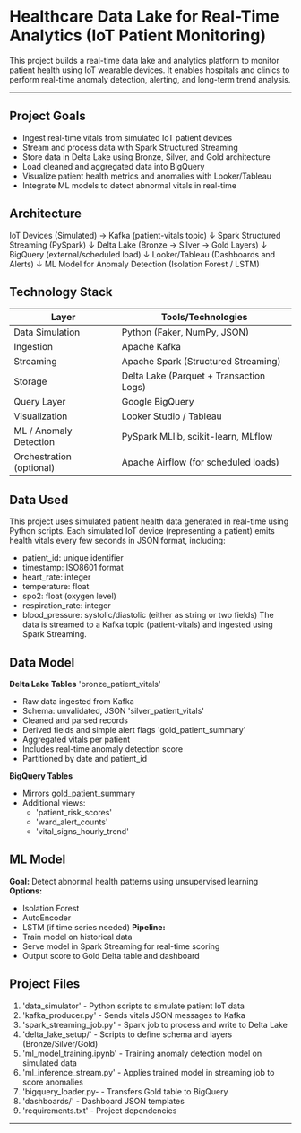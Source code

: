 # Healthcare Data Lake for Real-Time Analytics (IoT Patient Monitoring)

This project builds a real-time data lake and analytics platform to monitor patient health using IoT wearable devices. It enables hospitals and clinics to perform real-time anomaly detection, alerting, and long-term trend analysis.

---

## Project Goals

- Ingest real-time vitals from simulated IoT patient devices
- Stream and process data with Spark Structured Streaming
- Store data in Delta Lake using Bronze, Silver, and Gold architecture
- Load cleaned and aggregated data into BigQuery
- Visualize patient health metrics and anomalies with Looker/Tableau
- Integrate ML models to detect abnormal vitals in real-time

## Architecture

IoT Devices (Simulated) → Kafka (patient-vitals topic)
                             ↓
               Spark Structured Streaming (PySpark)
                             ↓
          Delta Lake (Bronze → Silver → Gold Layers)
                             ↓
              BigQuery (external/scheduled load)
                             ↓
           Looker/Tableau (Dashboards and Alerts)
                             ↓
   ML Model for Anomaly Detection (Isolation Forest / LSTM)

## Technology Stack

| Layer	| Tools/Technologies |
|-------|--------------------|
| Data Simulation	| Python (Faker, NumPy, JSON)
| Ingestion	| Apache Kafka
| Streaming	| Apache Spark (Structured Streaming)
| Storage	| Delta Lake (Parquet + Transaction Logs)
| Query Layer	| Google BigQuery
| Visualization	| Looker Studio / Tableau
| ML / Anomaly Detection	| PySpark MLlib, scikit-learn, MLflow
| Orchestration (optional)	| Apache Airflow (for scheduled loads)

## Data Used
This project uses simulated patient health data generated in real-time using Python scripts. Each simulated IoT device (representing a patient) emits health vitals every few seconds in JSON format, including:
- patient_id: unique identifier
- timestamp: ISO8601 format
- heart_rate: integer
- temperature: float
- spo2: float (oxygen level)
- respiration_rate: integer
- blood_pressure: systolic/diastolic (either as string or two fields)
The data is streamed to a Kafka topic (patient-vitals) and ingested using Spark Streaming.

## Data Model
**Delta Lake Tables**
'bronze_patient_vitals'
- Raw data ingested from Kafka
- Schema: unvalidated, JSON
'silver_patient_vitals'
- Cleaned and parsed records
- Derived fields and simple alert flags
'gold_patient_summary'
- Aggregated vitals per patient
- Includes real-time anomaly detection score
- Partitioned by date and patient_id

**BigQuery Tables**
- Mirrors gold_patient_summary
- Additional views:
  - 'patient_risk_scores'
  - 'ward_alert_counts'
  - 'vital_signs_hourly_trend'
 
## ML Model
**Goal:** Detect abnormal health patterns using unsupervised learning
**Options:**
- Isolation Forest
- AutoEncoder
- LSTM (if time series needed)
**Pipeline:**
- Train model on historical data
- Serve model in Spark Streaming for real-time scoring
- Output score to Gold Delta table and dashboard

## Project Files
1. 'data_simulator' - Python scripts to simulate patient IoT data
2. 'kafka_producer.py' - Sends vitals JSON messages to Kafka
3. 'spark_streaming_job.py' - Spark job to process and write to Delta Lake
4. 'delta_lake_setup/' -	Scripts to define schema and layers (Bronze/Silver/Gold)
5. 'ml_model_training.ipynb' -	Training anomaly detection model on simulated data
6. 'ml_inference_stream.py' -	Applies trained model in streaming job to score anomalies
7. 'bigquery_loader.py- -	Transfers Gold table to BigQuery
8. 'dashboards/' -	Dashboard JSON templates 
9. 'requirements.txt' -	Project dependencies

---
